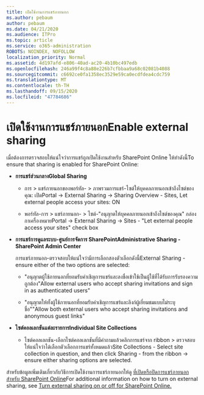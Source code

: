 ```yaml
---
title: เปิดใช้งานการแชร์ภายนอก
ms.author: pebaum
author: pebaum
ms.date: 04/21/2020
ms.audience: ITPro
ms.topic: article
ms.service: o365-administration
ROBOTS: NOINDEX, NOFOLLOW
localization_priority: Normal
ms.assetid: 4d197afd-e806-40ad-ac20-4b10bc497edb
ms.openlocfilehash: 246a99f4c8a88e226b7cfbbaa9a68c02081b4088
ms.sourcegitcommit: c6692ce0fa1358ec3529e59ca0ecdfdea4cdc759
ms.translationtype: MT
ms.contentlocale: th-TH
ms.lasthandoff: 09/15/2020
ms.locfileid: "47784686"
---
```

# <a name="enable-external-sharing"></a><span data-ttu-id="de74a-102">เปิดใช้งานการแชร์ภายนอก</span><span class="sxs-lookup"><span data-stu-id="de74a-102">Enable external sharing</span></span>

 <span data-ttu-id="de74a-103">เมื่อต้องการตรวจสอบให้แน่ใจว่าการแชร์ถูกเปิดใช้งานสำหรับ SharePoint Online ให้ทำดังนี้</span><span class="sxs-lookup"><span data-stu-id="de74a-103">To ensure that sharing is enabled for SharePoint Online:</span></span>
  
- <span data-ttu-id="de74a-104">**การแชร์ส่วนกลาง**</span><span class="sxs-lookup"><span data-stu-id="de74a-104">**Global Sharing**</span></span>
    
  - <span data-ttu-id="de74a-105">การ \> แชร์ภายนอกของพอร์ทัล- \> ภาพรวมการแชร์-ไซต์ให้บุคคลภายนอกเข้าถึงไซต์ของคุณ: เปิด</span><span class="sxs-lookup"><span data-stu-id="de74a-105">Portal -\> External Sharing -\> Sharing Overview - Sites, Let external people access your sites: ON</span></span>
    
  - <span data-ttu-id="de74a-106">พอร์ทัล-การ \> แชร์ภายนอก- \> ไซต์-"อนุญาตให้บุคคลภายนอกเข้าถึงไซต์ของคุณ" กล่องกาเครื่องหมาย</span><span class="sxs-lookup"><span data-stu-id="de74a-106">Portal -\> External Sharing -\> Sites - "Let external people access your sites" check box</span></span>
    
- <span data-ttu-id="de74a-107">**การแชร์การดูแลระบบ-ศูนย์การจัดการ SharePoint**</span><span class="sxs-lookup"><span data-stu-id="de74a-107">**Administrative Sharing - SharePoint Admin Center**</span></span>
    
    <span data-ttu-id="de74a-108">การแชร์ภายนอก-ตรวจสอบให้แน่ใจว่ามีการเลือกสองตัวเลือกดังนี้</span><span class="sxs-lookup"><span data-stu-id="de74a-108">External Sharing - ensure either of the two options are selected:</span></span>
    
  - <span data-ttu-id="de74a-109">"อนุญาตผู้ใช้ภายนอกที่ยอมรับคำเชิญการแชร์และลงชื่อเข้าใช้เป็นผู้ใช้ที่ได้รับการรับรองความถูกต้อง</span><span class="sxs-lookup"><span data-stu-id="de74a-109">"Allow external users who accept sharing invitations and sign in as authenticated users"</span></span>
    
  - <span data-ttu-id="de74a-110">"อนุญาตให้ทั้งผู้ใช้ภายนอกที่ยอมรับคำเชิญการแชร์และลิงก์ผู้เยี่ยมชมแบบไม่ระบุชื่อ"</span><span class="sxs-lookup"><span data-stu-id="de74a-110">"Allow both external users who accept sharing invitations and anonymous guest links"</span></span>
    
- <span data-ttu-id="de74a-111">**ไซต์คอลเลกชันแต่ละรายการ**</span><span class="sxs-lookup"><span data-stu-id="de74a-111">**Individual Site Collections**</span></span>
    
  - <span data-ttu-id="de74a-112">ไซต์คอลเลกชัน-เลือกไซต์คอลเลกชันที่มีคำถามแล้วคลิกการแชร์จาก ribbon \> ตรวจสอบให้แน่ใจว่าได้เลือกตัวเลือกการแชร์ทั้งหมดแล้ว</span><span class="sxs-lookup"><span data-stu-id="de74a-112">Site Collections - Select site collection in question, and then click Sharing - from the ribbon -\> ensure either sharing options are selected.</span></span>
    
<span data-ttu-id="de74a-113">สำหรับข้อมูลเพิ่มเติมเกี่ยวกับวิธีการเปิดใช้งานการแชร์ภายนอกให้ดู [ที่เปิดหรือปิดการแชร์ภายนอกสำหรับ SharePoint Online](https://go.microsoft.com/fwlink/?linkid=2047681&amp;clcid=0x409)</span><span class="sxs-lookup"><span data-stu-id="de74a-113">For additional information on how to turn on external sharing, see [Turn external sharing on or off for SharePoint Online.](https://go.microsoft.com/fwlink/?linkid=2047681&amp;clcid=0x409)</span></span>
  

